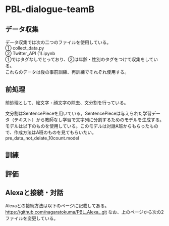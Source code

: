 # PBL-dialogue-teamB 

## データ収集
データ収集では次の二つのファイルを使用している。  
① collect_data.py  
② Twitter_API (1).ipynb  
①ではタグなしでとっており、②は年齢・性別のタグをつけて収集をしている。  
これらのデータは後の事前訓練、再訓練でそれぞれ使用する。  



## 前処理
前処理として、絵文字・顔文字の除去、文分割を行っている。  


文分割はSentencePieceを用いている。SentencePieceは与えられた学習データ（テキスト）から教師なし学習で文字列に分割するためのモデルを生成する。  
モデルは以下のものを使用している。このモデルは対話A班からもらったもので、作成方法はA班のものを見てもらいたい。  
pre_data_not_delate_10count.model  



## 訓練


## 評価


## Alexaと接続・対話
Alexaとの接続方法は以下のページに記載してある。  
https://github.com/nagaratokuma/PBL_Alexa_.git
なお、上のページから次の2ファイルを変更している。  

